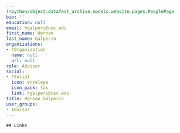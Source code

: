 ```yaml
---
!!python/object:datafest_archive.models.website.pages.PeoplePage
bio: ''
education: null
email: hgalperi@usc.edu
first_name: Hernan
last_name: Galperin
organizations:
- !Organization
  name: null
  url: null
role: Advisor
social:
- !Social
  icon: envelope
  icon_pack: fas
  link: hgalperi@usc.edu
title: Hernan Galperin
user_groups:
- Advisor
---
```


    ## Links
    